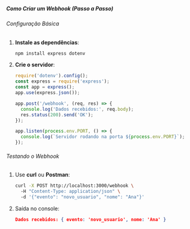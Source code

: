 ##### Como Criar um Webhook (Passo a Passo)
###### Configuração Básica
1. **Instale as dependências**:
	```bash
    npm install express dotenv  
	```
    
2. **Crie o servidor**:
	```js
	require('dotenv').config();  
	const express = require('express');  
	const app = express();  
	app.use(express.json());  
	
	app.post('/webhook', (req, res) => {  
	  console.log('Dados recebidos:', req.body);  
	  res.status(200).send('OK');  
	});  
	
	app.listen(process.env.PORT, () => {  
	  console.log(`Servidor rodando na porta ${process.env.PORT}`);  
	});  
	``` 

###### Testando o Webhook
1. Use **curl** ou **Postman**:
	```bash
	curl -X POST http://localhost:3000/webhook \  
	  -H "Content-Type: application/json" \  
	  -d '{"evento": "novo_usuario", "nome": "Ana"}'  
	```

2. Saída no console:
	```json
	Dados recebidos: { evento: 'novo_usuario', nome: 'Ana' }  
	```
	